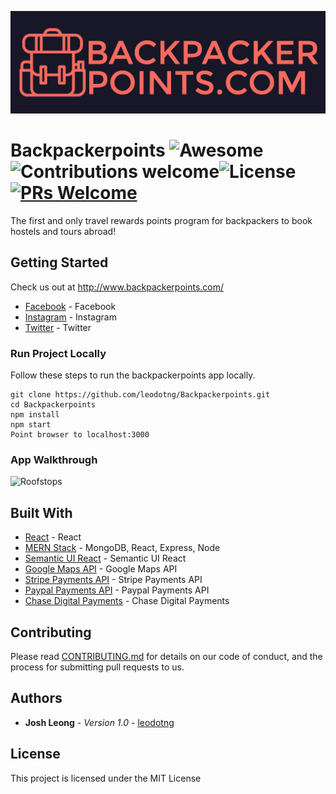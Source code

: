 ![Backpackerpoints Logo](https://github.com/leodotng/Backpackerpoints/blob/master/src/images/backgroundlogo.png)
# Backpackerpoints ![Awesome](https://cdn.rawgit.com/sindresorhus/awesome/d7305f38d29fed78fa85652e3a63e154dd8e8829/media/badge.svg)![Contributions welcome](https://img.shields.io/badge/contributions-welcome-orange.svg)![License](https://img.shields.io/badge/license-MIT-blue.svg)[![PRs Welcome](https://img.shields.io/badge/PRs-welcome-brightgreen.svg?style=flat-square)](http://makeapullrequest.com)
The first and only travel rewards points program for backpackers to book hostels and tours abroad!

## Getting Started

Check us out at http://www.backpackerpoints.com/
* [Facebook](https://facebook.com/backpackerpoints) - Facebook
* [Instagram](http://www.instagram.com/backpackerpoints) - Instagram
* [Twitter](http://www.twitter.com/backpackerpts) - Twitter


### Run Project Locally

Follow these steps to run the backpackerpoints app locally.

```
git clone https://github.com/leodotng/Backpackerpoints.git
cd Backpackerpoints
npm install
npm start
Point browser to localhost:3000
```
### App Walkthrough
![Roofstops](https://github.com/leodotng/Backpackerpoints/blob/master/src/images/bppwalkthrough.gif)

## Built With

* [React](https://reactjs.org/) - React
* [MERN Stack](http://mern.io/) - MongoDB, React, Express, Node
* [Semantic UI React](https://react.semantic-ui.com/introduction) - Semantic UI React
* [Google Maps API](https://developers.google.com/maps/) - Google Maps API
* [Stripe Payments API](https://stripe.com/) - Stripe Payments API
* [Paypal Payments API](https://www.paypal.com/us/home) - Paypal Payments API
* [Chase Digital Payments](https://www.chase.com/digital/digital-payments) - Chase Digital Payments


## Contributing

Please read [CONTRIBUTING.md](https://gist.github.com/PurpleBooth/b24679402957c63ec426) for details on our code of conduct, and the process for submitting pull requests to us. 

## Authors

* **Josh Leong** - *Version 1.0* - [leodotng](https://github.com/leodotng)

## License

This project is licensed under the MIT License

